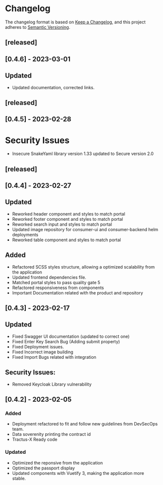 <!--
 Copyright 2023 BASF SE, BMW AG, Henkel AG & Co. KGaA
 
 Licensed under the Apache License, Version 2.0 (the "License");
 you may not use this file except in compliance with the License.
 You may obtain a copy of the License at
 
     http://www.apache.org/licenses/LICENSE-2.0
 
 Unless required by applicable law or agreed to in writing, software
 distributed under the License is distributed on an "AS IS" BASIS,
 WITHOUT WARRANTIES OR CONDITIONS OF ANY KIND, either express or implied.
 See the License for the specific language governing permissions and
 limitations under the License.
-->

# Changelog

The changelog format is based on [Keep a Changelog](https://keepachangelog.com/en/1.0.0/), and this project adheres to [Semantic Versioning](https://semver.org/spec/v2.0.0.html).

## [released]

## [0.4.6] - 2023-03-01

## Updated
- Updated documentation, corrected links.

## [released]

## [0.4.5] - 2023-02-28

# Security Issues
- Insecure SnakeYaml library version 1.33 updated to Secure version 2.0

## [released]

## [0.4.4] - 2023-02-27 

## Updated
- Reworked header component and styles to match portal
- Reworked footer component and styles to match portal
- Reworked search input and styles to match portal
- Updated image repository for consumer-ui and consumer-backend helm deployments
- Reworked table component and styles to match portal

## Added
- Refactored SCSS styles structure, allowing a optimized scalability from the application
- Updated frontend dependencies file.
- Matched portal styles to pass quality gate 5
- Refactored responsiveness from components
- Important Documentation related with the product and repository


## [0.4.3] - 2023-02-17 

## Updated
- Fixed Swagger UI documentation (updated to correct one)
- Fixed Enter Key Search Bug (Adding submit property)
- Fixed Deployment issues.
- Fixed Incorrect image building
- Fixed Import Bugs related with integration

## Security Issues:
- Removed Keycloak Library vulnerability 


## [0.4.2] - 2023-02-05
### Added
- Deployment refactored to fit and follow new guidelines from DevSecOps team.
- Data soverenity printing the contract id
- Tractus-X Ready code 

### Updated
- Optimized the reponsive from the application
- Optimized the passport display
- Updated components with Vuetify 3, making the application more stable. 
